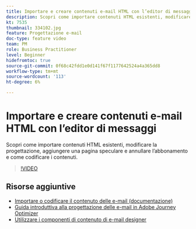 ```yaml
---
title: Importare e creare contenuti e-mail HTML con l’editor di messaggi
description: Scopri come importare contenuti HTML esistenti, modificare la progettazione, aggiungere una pagina speculare e annullare l’abbonamento e come codificare i contenuti.
kt: 7535
thumbnail: 334102.jpg
feature: Progettazione e-mail
doc-type: feature video
team: PM
role: Business Practitioner
level: Beginner
hidefromtoc: true
source-git-commit: 0f68c42fdd1e0d141f67f1177642524a4a365dd8
workflow-type: tm+mt
source-wordcount: '113'
ht-degree: 6%

---
```



# Importare e creare contenuti e-mail HTML con l’editor di messaggi

Scopri come importare contenuti HTML esistenti, modificare la progettazione, aggiungere una pagina speculare e annullare l’abbonamento e come codificare i contenuti.

>[!VIDEO](https://video.tv.adobe.com/v/334102?quality=12)

## Risorse aggiuntive

* [Importare o codificare il contenuto delle e-mail (documentazione)](https://experienceleague.adobe.com/docs/journey-optimizer/using/create-messages/email-designer/existing-content.html)
* [Guida introduttiva alla progettazione delle e-mail in Adobe Journey Optimizer](https://experienceleague.adobe.com/docs/journey-optimizer/using/create-messages/email-designer/design-emails.html)
* [Utilizzare i componenti di contenuto di e-mail designer](https://experienceleague.adobe.com/docs/journey-optimizer/using/create-messages/email-designer/design-emails.html)
